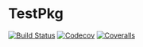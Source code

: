 # TestPkg

[![Build Status](https://travis-ci.com/myusername/TestPkg.jl.svg?branch=master)](https://travis-ci.com/myusername/TestPkg.jl)
[![Codecov](https://codecov.io/gh/myusername/TestPkg.jl/branch/master/graph/badge.svg)](https://codecov.io/gh/myusername/TestPkg.jl)
[![Coveralls](https://coveralls.io/repos/github/myusername/TestPkg.jl/badge.svg?branch=master)](https://coveralls.io/github/myusername/TestPkg.jl?branch=master)
